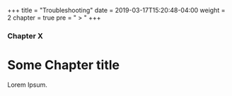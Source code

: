 +++
title = "Troubleshooting"
date = 2019-03-17T15:20:48-04:00
weight = 2
chapter = true
pre = " > "
+++

### Chapter X

# Some Chapter title

Lorem Ipsum.